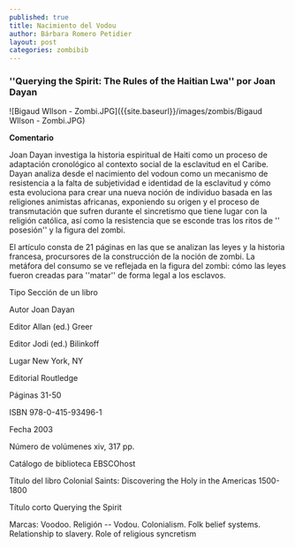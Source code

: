```yaml
---
published: true
title: Nacimiento del Vodou
author: Bárbara Romero Petidier
layout: post
categories: zombibib
---
```

### ''Querying the Spirit: The Rules of the Haitian Lwa'' por Joan Dayan

![Bigaud WIlson - Zombi.JPG]({{site.baseurl}}/images/zombis/Bigaud WIlson - Zombi.JPG)


**Comentario**

Joan Dayan investiga la historia espiritual de Haiti como un proceso de adaptación cronológico al contexto social de la esclavitud en el Caribe. Dayan analiza desde el nacimiento del vodoun como un mecanismo de resistencia a la falta de subjetividad e identidad de la esclavitud y cómo esta evoluciona para crear una nueva noción de individuo basada en las religiones animistas africanas, exponiendo su origen y el proceso de transmutación que sufren durante el sincretismo que tiene lugar con la religión católica, así como la resistencia que se esconde tras los ritos de '' posesión'' y la figura del zombi.

El artículo consta de 21 páginas en las que se analizan las leyes y la historia francesa, procursores de la construcción de la noción de zombi. La metáfora del consumo se ve reflejada en la figura del zombi: cómo las leyes fueron creadas para ''matar'' de forma legal a los esclavos.



Tipo 	Sección de un libro

Autor 	Joan Dayan

Editor 	Allan (ed.) Greer

Editor 	Jodi (ed.) Bilinkoff

Lugar 	New York, NY

Editorial 	Routledge

Páginas 	31-50

ISBN 	978-0-415-93496-1

Fecha 	2003

Número de volúmenes 	xiv, 317 pp.

Catálogo de biblioteca 	EBSCOhost

Título del libro 	Colonial Saints: Discovering the Holy in the Americas 1500-1800

Título corto 	Querying the Spirit

Marcas: Voodoo. Religión -- Vodou. Colonialism. Folk belief systems. Relationship to slavery. Role of religious syncretism
